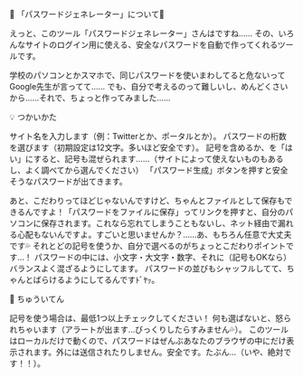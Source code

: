 🌸 「パスワードジェネレーター」について🌸

えっと、このツール「パスワードジェネレーター」さんはですね……
その、いろんなサイトのログイン用に使える、安全なパスワードを自動で作ってくれるツールです。

学校のパソコンとかスマホで、同じパスワードを使いまわしてると危ないってGoogle先生が言ってて……
でも、自分で考えるのって難しいし、めんどくさいから……それで、ちょっと作ってみました……

💡 つかいかた

サイト名を入力します（例：Twitterとか、ポータルとか）。
パスワードの桁数を選びます（初期設定は12文字。多いほど安全です）。
記号を含めるか、を「はい」にすると、記号も混ぜられます……（サイトによって使えないものもあるし、よく調べてから選んでください）
「パスワード生成」ボタンを押すと安全そうなパスワードが出てきます。

あと、こだわりってほどじゃないんですけど、ちゃんとファイルとして保存もできるんですよ！「パスワードをファイルに保存」ってリンクを押すと、自分のパソコンに保存されます。これなら忘れてしまうこともないし、ネット経由で漏れる心配もないんですよ。すごいと思いませんか？……あ、もちろん任意で大丈夫です💦
それとどの記号を使うか、自分で選べるのがちょっとこだわりポイントです…！
パスワードの中には、小文字・大文字・数字、それに（記号もOKなら）バランスよく混ざるようにしてます。
パスワードの並びもシャッフルしてて、ちゃんとばらけるようにしてるんですﾄﾞﾔｯ。

📝 ちゅういてん

記号を使う場合は、最低1つ以上チェックしてください！ 何も選ばないと、怒られちゃいます（アラートが出ます…びっくりしたらすみません💦）。
このツールはローカルだけで動くので、パスワードはぜんぶあなたのブラウザの中にだけ表示されます。外には送信されたりしません。安全です。たぶん…（いや、絶対です！！）。
